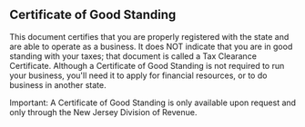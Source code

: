 ## Certificate of Good Standing

This document certifies that you are properly registered with the state and are able to operate as a business. It does NOT indicate that you are in good standing with your taxes; that document is called a Tax Clearance Certificate. Although a Certificate of Good Standing is not required to run your business, you'll need it to apply for financial resources, or to do business in another state. 

Important: A Certificate of Good Standing is only available upon request and only through the New Jersey Division of Revenue. 
